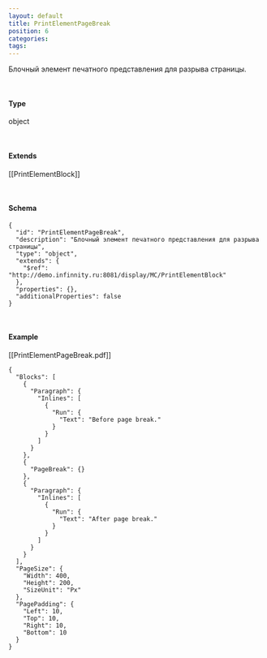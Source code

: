 ```yaml
---
layout: default
title: PrintElementPageBreak
position: 6
categories: 
tags: 
---
```


Блочный элемент печатного представления для разрыва страницы.

   

#### Type

object

   

#### Extends

[[PrintElementBlock]]   

   

#### Schema

```
{
  "id": "PrintElementPageBreak",
  "description": "Блочный элемент печатного представления для разрыва страницы",
  "type": "object",
  "extends": {
    "$ref": "http://demo.infinnity.ru:8081/display/MC/PrintElementBlock"
  },
  "properties": {},
  "additionalProperties": false
}
```

   

#### Example

[[PrintElementPageBreak.pdf]]

```
{
  "Blocks": [
    {
      "Paragraph": {
        "Inlines": [
          {
            "Run": {
              "Text": "Before page break."
            }
          }
        ]
      }
    },
    {
      "PageBreak": {}
    },
    {
      "Paragraph": {
        "Inlines": [
          {
            "Run": {
              "Text": "After page break."
            }
          }
        ]
      }
    }
  ],
  "PageSize": {
    "Width": 400,
    "Height": 200,
    "SizeUnit": "Px"
  },
  "PagePadding": {
    "Left": 10,
    "Top": 10,
    "Right": 10,
    "Bottom": 10
  }
}
```

 

 

